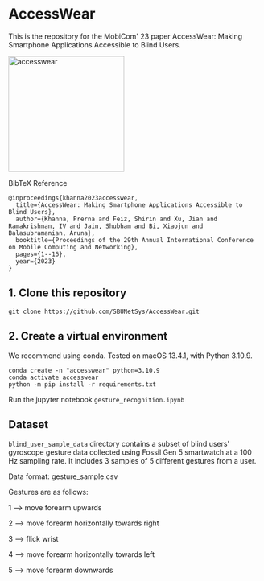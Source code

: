 # AccessWear
This is the repository for the MobiCom' 23 paper AccessWear: Making Smartphone Applications Accessible to Blind Users.

<img width="230" alt="accesswear" align="center" src="https://github.com/user-attachments/assets/ff971e63-afd6-4fc7-a7cc-eee8151c5031" />


BibTeX Reference
```
@inproceedings{khanna2023accesswear,
  title={AccessWear: Making Smartphone Applications Accessible to Blind Users},
  author={Khanna, Prerna and Feiz, Shirin and Xu, Jian and Ramakrishnan, IV and Jain, Shubham and Bi, Xiaojun and Balasubramanian, Aruna},
  booktitle={Proceedings of the 29th Annual International Conference on Mobile Computing and Networking},
  pages={1--16},
  year={2023}
}
```

## 1. Clone this repository
```
git clone https://github.com/SBUNetSys/AccessWear.git
```

## 2. Create a virtual environment
We recommend using conda. Tested on macOS 13.4.1, with Python 3.10.9.

```
conda create -n "accesswear" python=3.10.9
conda activate accesswear
python -m pip install -r requirements.txt
```

Run the jupyter notebook ```gesture_recognition.ipynb```

## Dataset
```blind_user_sample_data``` directory contains a subset of blind users' gyroscope gesture data collected using Fossil Gen 5 smartwatch at a 100 Hz sampling rate. It includes 3 samples of 5 different gestures from a user.

Data format: gesture_sample.csv

Gestures are as follows:

1 --> move forearm upwards  

2 --> move forearm horizontally towards right  

3 --> flick wrist  

4 --> move forearm horizontally towards left  

5 --> move forearm downwards
